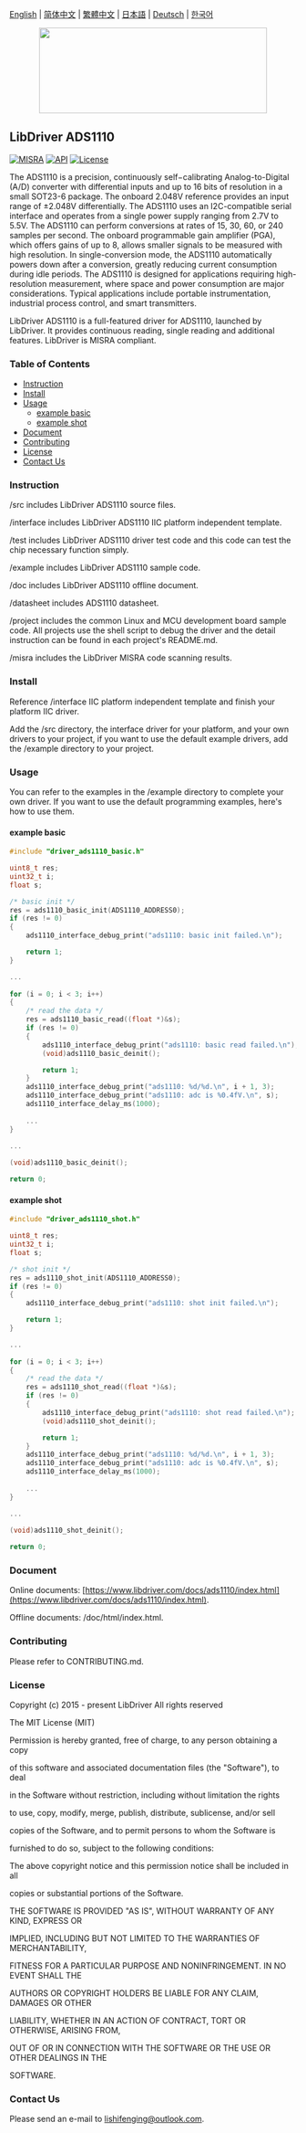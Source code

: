 [English](/README.md) | [ 简体中文](/README_zh-Hans.md) | [繁體中文](/README_zh-Hant.md) | [日本語](/README_ja.md) | [Deutsch](/README_de.md) | [한국어](/README_ko.md)

<div align=center>
<img src="/doc/image/logo.svg" width="400" height="150"/>
</div>

## LibDriver ADS1110

[![MISRA](https://img.shields.io/badge/misra-compliant-brightgreen.svg)](/misra/README.md) [![API](https://img.shields.io/badge/api-reference-blue.svg)](https://www.libdriver.com/docs/ads1110/index.html) [![License](https://img.shields.io/badge/license-MIT-brightgreen.svg)](/LICENSE)

The ADS1110 is a precision, continuously self−calibrating Analog-to-Digital (A/D) converter with differential inputs and up to 16 bits of resolution in a small SOT23-6 package. The onboard 2.048V reference provides an input range of ±2.048V differentially. The ADS1110 uses an I2C-compatible serial interface and operates from a single power supply ranging from 2.7V to 5.5V. The ADS1110 can perform conversions at rates of 15, 30, 60, or 240 samples per second. The onboard programmable gain amplifier (PGA), which offers gains of up to 8, allows smaller signals to be measured with high resolution. In single-conversion mode, the ADS1110 automatically powers down after a conversion, greatly reducing current consumption during idle periods. The ADS1110 is designed for applications requiring high-resolution measurement, where space and power consumption are major considerations. Typical applications include portable instrumentation, industrial process control, and smart transmitters.

LibDriver ADS1110 is a full-featured driver for ADS1110, launched by LibDriver. It provides continuous reading, single reading and additional features. LibDriver is MISRA compliant.

### Table of Contents

  - [Instruction](#Instruction)
  - [Install](#Install)
  - [Usage](#Usage)
    - [example basic](#example-basic)
    - [example shot](#example-shot)
  - [Document](#Document)
  - [Contributing](#Contributing)
  - [License](#License)
  - [Contact Us](#Contact-Us)

### Instruction

/src includes LibDriver ADS1110 source files.

/interface includes LibDriver ADS1110 IIC platform independent template.

/test includes LibDriver ADS1110 driver test code and this code can test the chip necessary function simply.

/example includes LibDriver ADS1110 sample code.

/doc includes LibDriver ADS1110 offline document.

/datasheet includes ADS1110 datasheet.

/project includes the common Linux and MCU development board sample code. All projects use the shell script to debug the driver and the detail instruction can be found in each project's README.md.

/misra includes the LibDriver MISRA code scanning results.

### Install

Reference /interface IIC platform independent template and finish your platform IIC driver.

Add the /src directory, the interface driver for your platform, and your own drivers to your project, if you want to use the default example drivers, add the /example directory to your project.

### Usage

You can refer to the examples in the /example directory to complete your own driver. If you want to use the default programming examples, here's how to use them.

#### example basic

```C
#include "driver_ads1110_basic.h"

uint8_t res;
uint32_t i;
float s;

/* basic init */
res = ads1110_basic_init(ADS1110_ADDRESS0);
if (res != 0)
{
    ads1110_interface_debug_print("ads1110: basic init failed.\n");

    return 1;
}

...
    
for (i = 0; i < 3; i++)
{
    /* read the data */
    res = ads1110_basic_read((float *)&s);
    if (res != 0)
    {
        ads1110_interface_debug_print("ads1110: basic read failed.\n");
        (void)ads1110_basic_deinit();

        return 1;
    }
    ads1110_interface_debug_print("ads1110: %d/%d.\n", i + 1, 3);
    ads1110_interface_debug_print("ads1110: adc is %0.4fV.\n", s);
    ads1110_interface_delay_ms(1000);
    
    ...
}

...
    
(void)ads1110_basic_deinit();

return 0;
```

#### example shot

```C
#include "driver_ads1110_shot.h"

uint8_t res;
uint32_t i;
float s;

/* shot init */
res = ads1110_shot_init(ADS1110_ADDRESS0);
if (res != 0)
{
    ads1110_interface_debug_print("ads1110: shot init failed.\n");

    return 1;
}

...
    
for (i = 0; i < 3; i++)
{
    /* read the data */
    res = ads1110_shot_read((float *)&s);
    if (res != 0)
    {
        ads1110_interface_debug_print("ads1110: shot read failed.\n");
        (void)ads1110_shot_deinit();

        return 1;
    }
    ads1110_interface_debug_print("ads1110: %d/%d.\n", i + 1, 3);
    ads1110_interface_debug_print("ads1110: adc is %0.4fV.\n", s);
    ads1110_interface_delay_ms(1000);
    
    ...
}

...
    
(void)ads1110_shot_deinit();

return 0;
```

### Document

Online documents: [https://www.libdriver.com/docs/ads1110/index.html](https://www.libdriver.com/docs/ads1110/index.html).

Offline documents: /doc/html/index.html.

### Contributing

Please refer to CONTRIBUTING.md.

### License

Copyright (c) 2015 - present LibDriver All rights reserved



The MIT License (MIT) 



Permission is hereby granted, free of charge, to any person obtaining a copy

of this software and associated documentation files (the "Software"), to deal

in the Software without restriction, including without limitation the rights

to use, copy, modify, merge, publish, distribute, sublicense, and/or sell

copies of the Software, and to permit persons to whom the Software is

furnished to do so, subject to the following conditions: 



The above copyright notice and this permission notice shall be included in all

copies or substantial portions of the Software. 



THE SOFTWARE IS PROVIDED "AS IS", WITHOUT WARRANTY OF ANY KIND, EXPRESS OR

IMPLIED, INCLUDING BUT NOT LIMITED TO THE WARRANTIES OF MERCHANTABILITY,

FITNESS FOR A PARTICULAR PURPOSE AND NONINFRINGEMENT. IN NO EVENT SHALL THE

AUTHORS OR COPYRIGHT HOLDERS BE LIABLE FOR ANY CLAIM, DAMAGES OR OTHER

LIABILITY, WHETHER IN AN ACTION OF CONTRACT, TORT OR OTHERWISE, ARISING FROM,

OUT OF OR IN CONNECTION WITH THE SOFTWARE OR THE USE OR OTHER DEALINGS IN THE

SOFTWARE. 

### Contact Us

Please send an e-mail to lishifenging@outlook.com.